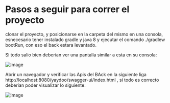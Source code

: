 # Pasos a seguir para correr el proyecto


clonar el proyecto, y posicionarse en la carpeta del mismo en una consola, esnecesario tener instalado gradle y java 8
y  ejecutar el comando ./gradlew bootRun, con eso el back estara levantado.

Si todo salio bien deberian ver una pantalla similar a esta en su consola: 

![image](https://user-images.githubusercontent.com/102509013/160890917-bcd2cd13-1609-4dec-b47d-a5e596a68943.png)

Abrir un navegador y verificar las Apis del BAck en la siguiente liga http://localhost:8080/yaydoo/swagger-ui/index.html , si todo es correcto deberian poder visualizar lo siguiente:

![image](https://user-images.githubusercontent.com/102509013/160891156-4aa34d19-8864-405d-83ba-c071179fe018.png)



